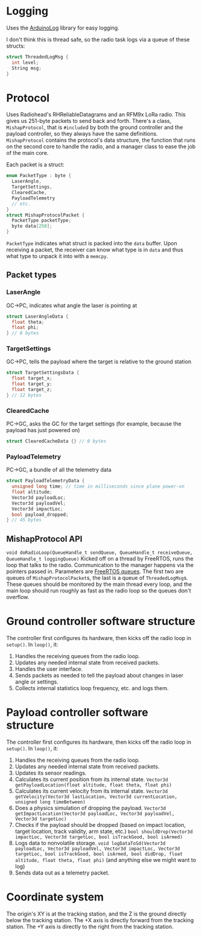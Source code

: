 # Logging
Uses the [ArduinoLog](https://github.com/thijse/Arduino-Log) library for easy logging.

I don't think this is thread safe, so the radio task logs via a queue of these structs:
```cpp
struct ThreadedLogMsg {
  int level;
  String msg;
}
```
# Protocol
Uses Radiohead's RHReliableDatagrams and an RFM9x LoRa radio. This gives us 251-byte packets to send back and forth. There's a class, `MishapProtocol`, that is `#include`d by both the ground controller and the payload controller, so they always have the same definitions. `MishapProtocol` contains the protocol's data structure, the function that runs on the second core to handle the radio, and a manager class to ease the job of the main core.

Each packet is a struct:
```cpp
enum PacketType : byte {
  LaserAngle,
  TargetSettings,
  ClearedCache,
  PayloadTelemetry
  // etc.
}
struct MishapProtocolPacket {
  PacketType packetType;
  byte data[250];
}
```
`PacketType` indicates what struct is packed into the `data` buffer. Upon receiving a packet, the receiver can know what type is in `data` and thus what type to unpack it into with a `memcpy`. 

## Packet types
### LaserAngle
GC->PC, indicates what angle the laser is pointing at
```cpp
struct LaserAngleData {
  float theta;
  float phi;
} // 8 bytes
```
### TargetSettings
GC->PC, tells the payload where the target is relative to the ground station
```cpp
struct TargetSettingsData {
  float target_x;
  float target_y;
  float target_z;
} // 12 bytes
```
### ClearedCache
PC->GC, asks the GC for the target settings (for example, because the payload has just powered on)
```cpp
struct ClearedCacheData {} // 0 bytes
```
### PayloadTelemetry
PC->GC, a bundle of all the telemetry data
```cpp
struct PayloadTelemetryData {
  unsigned long time; // time in milliseconds since plane power-on
  float altitude;
  Vector3d payloadLoc;
  Vector3d payloadVel;
  Vector3d impactLoc;
  bool payload_dropped;
} // 45 bytes
```
## MishapProtocol API
`void doRadioLoop(QueueHandle_t sendQueue, QueueHandle_t receiveQueue, QueueHandle_t loggingQueue)`
Kicked off on a thread by FreeRTOS, runs the loop that talks to the radio. Communication to the manager happens via the pointers passed in.
Parameters are [FreeRTOS queues](https://freertos.org/Embedded-RTOS-Queues.html). The first two are queues of `MishapProtocolPacket`s, the last is a queue of `ThreadedLogMsg`s.
These queues should be monitored by the main thread every loop, and the main loop should run roughly as fast as the radio loop so the queues don't overflow.
# Ground controller software structure
The controller first configures its hardware, then kicks off the radio loop in `setup()`.
In `loop()`, it:
1. Handles the receiving queues from the radio loop.
2. Updates any needed internal state from received packets.
3. Handles the user interface.
4. Sends packets as needed to tell the payload about changes in laser angle or settings.
5. Collects internal statistics loop frequency, etc. and logs them.
# Payload controller software structure
The controller first configures its hardware, then kicks off the radio loop in `setup()`.
In `loop()`, it:
1. Handles the receiving queues from the radio loop.
2. Updates any needed internal state from received packets.
3. Updates its sensor readings.
4. Calculates its current position from its internal state. `Vector3d getPayloadLocation(float altitude, float theta, float phi)`
5. Calculates its current velocity from its internal state. `Vector3d getVelocity(Vector3d lastLocation, Vector3d currentLocation, unsigned long timeBetween)`
6. Does a physics simulation of dropping the payload. `Vector3d getImpactLocation(Vector3d payloadLoc, Vector3d payloadVel, Vector3d targetLoc)`
7. Checks if the payload should be dropped (based on impact location, target location, track validity, arm state, etc.) `bool shouldDrop(Vector3d impactLoc, Vector3d targetLoc, bool isTrackGood, bool isArmed)`
8. Logs data to nonvolatile storage. `void logDataToSd(Vector3d payloadLoc, Vector3d payloadVel, Vector3d impactLoc, Vector3d targetLoc, bool isTrackGood, bool isArmed, bool didDrop, float altitude, float theta, float phi)` (and anything else we might want to log)
9. Sends data out as a telemetry packet.
# Coordinate system
The origin's XY is at the tracking station, and the Z is the ground directly below the tracking station. The +X axis is directly forward from the tracking station. The +Y axis is directly to the right from the tracking station.